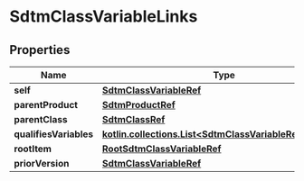
# SdtmClassVariableLinks

## Properties
| Name | Type | Description | Notes |
| ------------ | ------------- | ------------- | ------------- |
| **self** | [**SdtmClassVariableRef**](SdtmClassVariableRef.md) |  |  [optional] |
| **parentProduct** | [**SdtmProductRef**](SdtmProductRef.md) |  |  [optional] |
| **parentClass** | [**SdtmClassRef**](SdtmClassRef.md) |  |  [optional] |
| **qualifiesVariables** | [**kotlin.collections.List&lt;SdtmClassVariableRefQualifies&gt;**](SdtmClassVariableRefQualifies.md) |  |  [optional] |
| **rootItem** | [**RootSdtmClassVariableRef**](RootSdtmClassVariableRef.md) |  |  [optional] |
| **priorVersion** | [**SdtmClassVariableRef**](SdtmClassVariableRef.md) |  |  [optional] |



